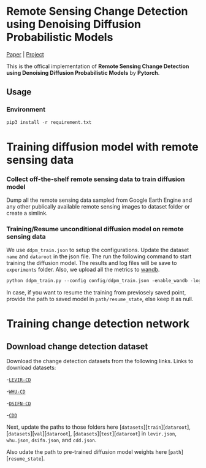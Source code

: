 # Remote Sensing Change Detection using Denoising Diffusion Probabilistic Models

[Paper]() |  [Project]()

This is the offical implementation of **Remote Sensing Change Detection using Denoising Diffusion Probabilistic Models** by **Pytorch**.

## Usage
### Environment
```python
pip3 install -r requirement.txt
```

# Training diffusion model with remote sensing data
### Collect off-the-shelf remote sensing data to train diffusion model

Dump all the remote sensing data sampled from Google Earth Engine and any other publically available remote sensing images to dataset folder or create a simlink. 

### Training/Resume unconditional diffusion model on remote sensing data

We use ``ddpm_train.json`` to setup the configurations. Update the dataset ``name`` and ``dataroot`` in the json file. The run the following command to start training the diffusion model. The results and log files will be save to ``experiments`` folder. Also, we upload all the metrics to [wandb](https://wandb.ai/home).

```python
python ddpm_train.py --config config/ddpm_train.json -enable_wandb -log_eval
```

In case, if you want to resume the training from previosely saved point, provide the path to saved model in ``path/resume_state``, else keep it as null.

# Training change detection network
## Download change detection dataset
Download the change detection datasets from the following links.
Links to download datasets:

-[`LEVIR-CD`](https://www.dropbox.com/s/18fb5jo0npu5evm/LEVIR-CD256.zip?dl=0)

-[`WHU-CD`](https://www.dropbox.com/s/r76a00jcxp5d3hl/WHU-CD-256.zip?dl=0)

-[`DSIFN-CD`](https://www.dropbox.com/s/1lr4m70x8jdkdr0/DSIFN-CD-256.zip?dl=0)

-[`CDD`](https://www.dropbox.com/s/ls9fq5u61k8wxwk/CDD.zip?dl=0)

Next, update the paths to those folders here [`datasets`][`train`][`dataroot`], [`datasets`][`val`][`dataroot`], [`datasets`][`test`][`dataroot`] in `levir.json`, `whu.json`, `dsifn.json`, and `cdd.json`.

Also udate the path to pre-trained diffusion model weights here [`path`][`resume_state`].






